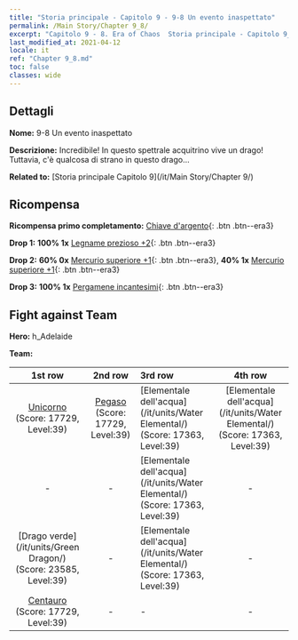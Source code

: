```yaml
---
title: "Storia principale - Capitolo 9 - 9-8 Un evento inaspettato"
permalink: /Main Story/Chapter 9_8/
excerpt: "Capitolo 9 - 8. Era of Chaos  Storia principale - Capitolo 9_8. 9-8 Un evento inaspettato"
last_modified_at: 2021-04-12
locale: it
ref: "Chapter 9_8.md"
toc: false
classes: wide
---
```


## Dettagli

 **Nome:** 9-8 Un evento inaspettato

 **Descrizione:** Incredibile! In questo spettrale acquitrino vive un drago! Tuttavia, c'è qualcosa di strano in questo drago...

 **Related to:** [Storia principale Capitolo 9](/it/Main Story/Chapter 9/)

## Ricompensa

 **Ricompensa primo completamento:** [Chiave d'argento](/it/Items/con_693/){: .btn .btn--era3}

 **Drop 1:** **100% 1x** [Legname prezioso +2](/it/Items/mat_27/){: .btn .btn--era3}

 **Drop 2:** **60% 0x** [Mercurio superiore +1](/it/Items/mat_21/){: .btn .btn--era3}, **40% 1x** [Mercurio superiore +1](/it/Items/mat_21/){: .btn .btn--era3}

 **Drop 3:** **100% 1x** [Pergamene incantesimi](/it/Items/con_694/){: .btn .btn--era3}


## Fight against Team
 **Hero:** h_Adelaide

 **Team:**


  | 1st row | 2nd row | 3rd row | 4th row |
  |:----:|:----:|:----|:----:|
  | [Unicorno](/it/units/Unicorn/) (Score: 17729, Level:39)  | [Pegaso](/it/units/Pegasus/) (Score: 17729, Level:39)  | [Elementale dell'acqua](/it/units/Water Elemental/) (Score: 17363, Level:39)  | [Elementale dell'acqua](/it/units/Water Elemental/) (Score: 17363, Level:39)  |
  | - | - | [Elementale dell'acqua](/it/units/Water Elemental/) (Score: 17363, Level:39)  | - |
  | [Drago verde](/it/units/Green Dragon/) (Score: 23585, Level:39)  | - | [Elementale dell'acqua](/it/units/Water Elemental/) (Score: 17363, Level:39)  | - |
  | [Centauro](/it/units/Centaur/) (Score: 17729, Level:39)  | - | - | - |


